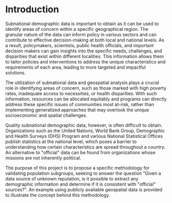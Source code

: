 # Introduction

Subnational demographic data is important to obtain as it can be used to identify areas of concern within a specific geographical region. The granular nature of the data can inform policy in various sectors and can contribute to effective decision-making at both local and national levels. As a result, policymakers, scientists, public health officials, and important decision makers can gain insights into the specific needs, challenges, and disparities that exist within different localities. This information allows them to tailor policies and interventions to address the unique characteristics and requirements of each area, leading to more targeted and impactful solutions.

The utilization of subnational data and geospatial analysis plays a crucial role in identifying areas of concern, such as those marked with high poverty rates, inadequate access to necessities, or health disparities. With such information, resources can be allocated equitably and programs can directly address these specific issues of communities most at-risk, rather than implementing generalized approaches that may overlook the unique socioeconomic and spatial challenges.

Quality subnational demographic data, however, is often difficult to obtain. Organizations such as the United Nations, World Bank Group, Demographic and Health Surveys (DHS) Program and various National Statistical Offices publish statistics at the national level, which poses a barrier to understanding how certain characteristics are spread throughout a country. An alternative to "official" data can be found from organizations whose missions are not inherently political.  

The purpose of this project is to propose a specific methodology for validating population subgroups, seeking to answer the question "Given a data source of unknown reputation, is it possible to extract any demographic information and determine if it is consistent with "official" sources?". An example using publicly available geospatial data is provided to illustrate the concept behind this methodology.

```{tableofcontents}
```
